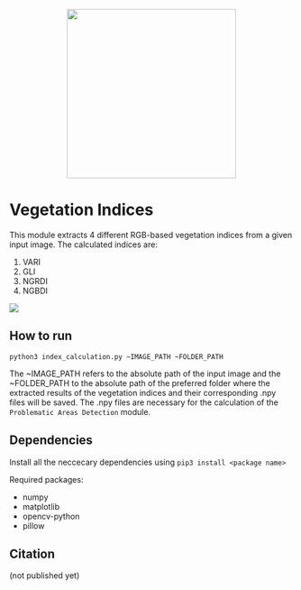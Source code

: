 <p align="center">
<img src="https://user-images.githubusercontent.com/77329407/105342573-3040e900-5be9-11eb-92df-7c09392b1e0c.png" width="300" />
  
# Vegetation Indices

This module extracts 4 different RGB-based vegetation indices from a given input image. The calculated indices are:
1. VARI
2. GLI
3. NGRDI
4. NGBDI

<img src="https://user-images.githubusercontent.com/26482319/114688051-021d0200-9d1d-11eb-9e08-3b921a7384ee.jpg"/>

## How to run
```
python3 index_calculation.py ~IMAGE_PATH ~FOLDER_PATH
```
The ~IMAGE_PATH refers to the absolute path of the input image and the ~FOLDER_PATH to the absolute path of the preferred folder where the extracted results of the vegetation indices and their corresponding .npy files will be saved. The .npy files are necessary for the calculation of the ```Problematic Areas Detection``` module.
  
  
## Dependencies 
Install all the neccecary dependencies using ```pip3 install <package name>```
  
Required packages:
  * numpy   
  * matplotlib 
  * opencv-python
  * pillow 
  
## Citation
(not published yet)



